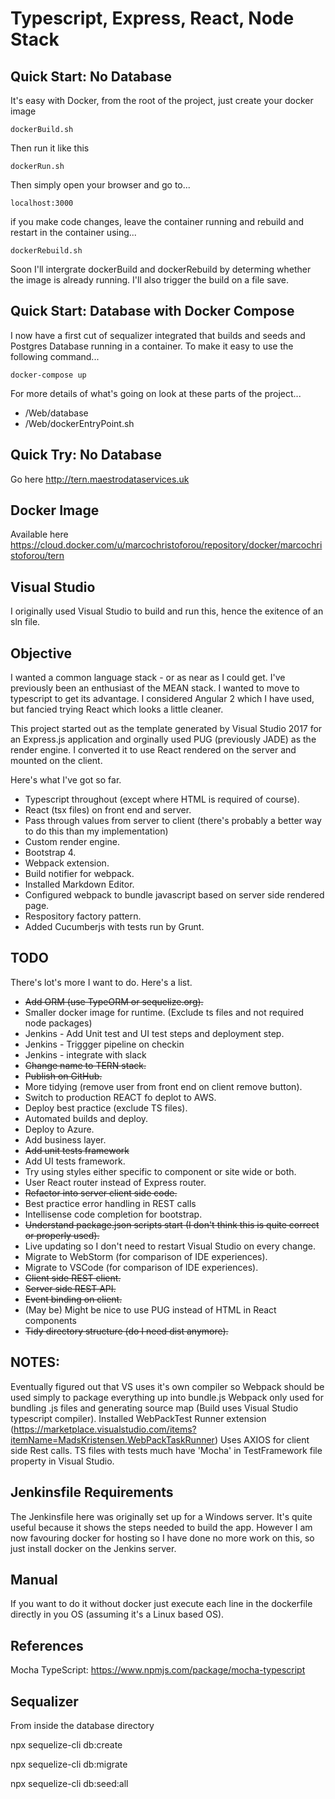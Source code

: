 # Typescript, Express, React, Node Stack

## Quick Start: No Database

It's easy with Docker, from the root of the project, just create your docker image
```
dockerBuild.sh
``` 
Then run it like this
```
dockerRun.sh
```
Then simply open your browser and go to...
```
localhost:3000
```
if you make code changes, leave the container running and rebuild and restart in the container using...
```
dockerRebuild.sh
```
Soon I'll intergrate dockerBuild and dockerRebuild by determing whether the image is already running.
I'll also trigger the build on a file save.

## Quick Start: Database with Docker Compose

I now have a first cut of sequalizer integrated that builds and seeds and Postgres Database running in a container.
To make it easy to use the following command...
```
docker-compose up
```
For more details of what's going on look at these parts of the project...
* /Web/database
* /Web/dockerEntryPoint.sh

## Quick Try: No Database

Go here http://tern.maestrodataservices.uk

## Docker Image

Available here https://cloud.docker.com/u/marcochristoforou/repository/docker/marcochristoforou/tern

## Visual Studio

I originally used Visual Studio to build and run this, hence the exitence of an sln file.

## Objective

I wanted a common language stack - or as near as I could get. I've previously been an enthusiast of the MEAN stack. I wanted to move to typescript to get its advantage.
I considered Angular 2 which I have used, but fancied trying React which looks a little cleaner.

This project started out as the template generated by Visual Studio 2017 for an Express.js application and orginally used PUG (previously JADE) as the render engine.
I converted it to use React rendered on the server and mounted on the client.

Here's what I've got so far.
* Typescript throughout (except where HTML is required of course).
* React (tsx files) on front end and server.
* Pass through values from server to client (there's probably a better way to do this than my implementation)
* Custom render engine.
* Bootstrap 4.
* Webpack extension.
* Build notifier for webpack.
* Installed Markdown Editor.
* Configured webpack to bundle javascript based on server side rendered page.
* Respository factory pattern.
* Added Cucumberjs with tests run by Grunt.

## TODO

There's lot's more I want to do. Here's a list.

* ~~Add ORM (use TypeORM or sequelize.org).~~
* Smaller docker image for runtime. (Exclude ts files and not required node packages)
* Jenkins - Add Unit test and UI test steps and deployment step.
* Jenkins - Triggger pipeline on checkin
* Jenkins - integrate with slack
* ~~Change name to TERN stack.~~
* ~~Publish on GitHub.~~
* More tidying (remove user from front end on client remove button).
* Switch to production REACT fo deplot to AWS.
* Deploy best practice (exclude TS files).
* Automated builds and deploy.
* Deploy to Azure.
* Add business layer.
* ~~Add unit tests framework~~
* Add UI tests framework.
* Try using styles either specific to component or site wide or both.
* User React router instead of Express router.
* ~~Refactor into server client side code.~~
* Best practice error handling in REST calls
* Intellisense code completion for bootstrap.
* ~~Understand package.json scripts start (I don't think this is quite correct or properly used).~~
* Live updating so I don't need to restart Visual Studio on every change.
* Migrate to WebStorm (for comparison of IDE experiences).
* Migrate to VSCode (for comparison of IDE experiences).
* ~~Client side REST client.~~
* ~~Server side REST API.~~
* ~~Event binding on client.~~
* (May be) Might be nice to use PUG instead of HTML in React components
* ~~Tidy directory structure (do I need dist anymore).~~

## NOTES:
Eventually figured out that VS uses it's own compiler so Webpack should be used simply to package everything up into bundle.js
Webpack only used for bundling .js files and generating source map (Build uses Visual Studio typescript compiler).
Installed WebPackTest Runner extension (https://marketplace.visualstudio.com/items?itemName=MadsKristensen.WebPackTaskRunner)
Uses AXIOS for client side Rest calls.
TS files with tests much have 'Mocha' in TestFramework file property in Visual Studio.

## Jenkinsfile Requirements
The Jenkinsfile here was originally set up for a Windows server. It's quite useful because it shows the steps needed to build the app. However I am now favouring docker for hosting so I have done no more work on this, so just install docker on the Jenkins server.

## Manual
If you want to do it without docker just execute each line in the dockerfile directly in you OS (assuming it's a Linux based OS).

## References
Mocha TypeScript: https://www.npmjs.com/package/mocha-typescript

## Sequalizer

From inside the database directory

npx sequelize-cli db:create

npx sequelize-cli db:migrate

npx sequelize-cli db:seed:all
